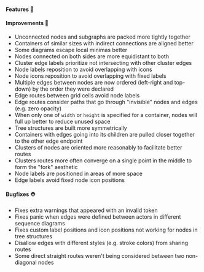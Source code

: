 #### Features 🚀

#### Improvements 🧹

- Unconnected nodes and subgraphs are packed more tightly together
- Containers of similar sizes with indirect connections are aligned better
- Some diagrams escape local minimas better
- Nodes connected on both sides are more equidistant to both
- Cluster edge labels prioritize not intersecting with other cluster edges
- Node labels reposition to avoid overlapping with icons
- Node icons reposition to avoid overlapping with fixed labels
- Multiple edges between nodes are now ordered (left-right and top-down) by the order they were declared
- Edge routes between grid cells avoid node labels
- Edge routes consider paths that go through "invisible" nodes and edges (e.g. zero opacity)
- When only one of `width` or `height` is specified for a container, nodes will full up better to reduce unused space
- Tree structures are built more symmetrically
- Containers with edges going into its children are pulled closer together to the other edge endpoint
- Clusters of nodes are oriented more reasonably to facilitate better routes
- Clusters routes more often converge on a single point in the middle to form the "fork" aesthetic
- Node labels are positioned in areas of more space
- Edge labels avoid fixed node icon positions

#### Bugfixes ⛑️

- Fixes extra warnings that appeared with an invalid token
- Fixes panic when edges were defined between actors in different sequence diagrams
- Fixes custom label positions and icon positions not working for nodes in tree structures
- Disallow edges with different styles (e.g. stroke colors) from sharing routes
- Some direct straight routes weren't being considered between two non-diagonal nodes
